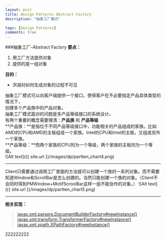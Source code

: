 ```yaml
---
layout: post
title: Design Patterns Abstract Factory
description: "抽象工厂模式"

tags: [Design Patterns]
comments: true
---
```

###抽象工厂-Abstract Factory
**要点：**
1. 用工厂方法提供对象
2. 提供的是一组对象

**目的：**
* 洪湖对如何生成对象的过程不可见

抽象工厂模式可以向客户端提供一个接口，使得客户在不必要指定产品具体类型的情况下，   
创建多个产品族中的产品对象。   
抽象工厂模式面对的问题是多产品等级接口的系统设计。  
有两个重要的概念需要理清：**产品族** 和 **产品等级**  
**产品族：**是指位于不同产品等级接口中，功能相关的产品组成的家族。比如AMD的CPU和AMD的主板组成一个家族。Intel的CPU和Intel的主板，又组成另外一个家族。   
**产品等级：**而两个家族的CPU同为一个等级，两个家族的主板同为一个等级。  
![Alt text]({{ site.url }}/images/dp/partten_chart4.png)

---

Client只需要通过调用工厂里面的方法就可以创建一个族的一系列对象。而不需要知道Window和ScrollBar是怎么创建的。当然只能创建一个族的对象。（Client不会同时得到PMWindow+MotifScroolBar这样一组不能协作的对象。）
![Alt text]({{ site.url }}/images/dp/partten_chart5.png)

--- 
**相关实现：**  
>[javax.xml.parsers.DocumentBuilderFactory#newInstance()][DocumentBuilderFactory]
[javax.xml.transform.TransformerFactory#newInstance()][TransformerFactory]
[javax.xml.xpath.XPathFactory#newInstance()][XPathFactory]

222222222

[DocumentBuilderFactory]: http://docs.oracle.com/javase/6/docs/api/javax/xml/parsers/DocumentBuilderFactory.html#newInstance%28%29
[TransformerFactory]: http://docs.oracle.com/javase/6/docs/api/javax/xml/transform/TransformerFactory.html#newInstance%28%29
[XPathFactory]: http://docs.oracle.com/javase/6/docs/api/javax/xml/xpath/XPathFactory.html#newInstance%28%29
